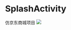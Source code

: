# SplashActivity
仿京东商城项目
![](https://github.com/longtaoge/SplashActivity/blob/master/SplashActivity/jingdong.gif)

